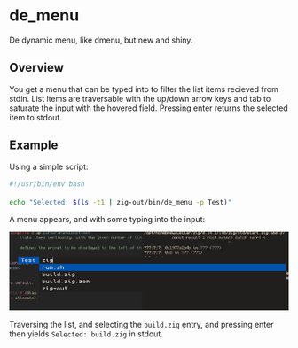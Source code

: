 # de_menu
De dynamic menu, like dmenu, but new and shiny.

## Overview

You get a menu that can be typed into to filter the list items recieved from stdin.
List items are traversable with the up/down arrow keys and tab to saturate the input
with the hovered field. Pressing enter returns the selected item to stdout.

## Example

Using a simple script:

```bash
#!/usr/bin/env bash

echo "Selected: $(ls -t1 | zig-out/bin/de_menu -p Test)"
```

A menu appears, and with some typing into the input:

![de_menu window](./docs/example.png)

Traversing the list, and selecting the `build.zig` entry, and pressing enter then yields `Selected: build.zig` in stdout.
